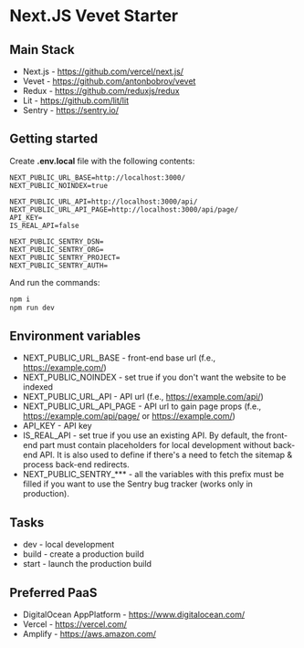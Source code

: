 # Next.JS Vevet Starter

## Main Stack
* Next.js - https://github.com/vercel/next.js/
* Vevet - https://github.com/antonbobrov/vevet
* Redux - https://github.com/reduxjs/redux
* Lit - https://github.com/lit/lit
* Sentry - https://sentry.io/

## Getting started
Create **.env.local** file with the following contents:
```
NEXT_PUBLIC_URL_BASE=http://localhost:3000/
NEXT_PUBLIC_NOINDEX=true

NEXT_PUBLIC_URL_API=http://localhost:3000/api/
NEXT_PUBLIC_URL_API_PAGE=http://localhost:3000/api/page/
API_KEY=
IS_REAL_API=false

NEXT_PUBLIC_SENTRY_DSN=
NEXT_PUBLIC_SENTRY_ORG=
NEXT_PUBLIC_SENTRY_PROJECT=
NEXT_PUBLIC_SENTRY_AUTH=
```
And run the commands:
```bash
npm i
npm run dev
```

## Environment variables
* NEXT_PUBLIC_URL_BASE - front-end base url (f.e., https://example.com/)
* NEXT_PUBLIC_NOINDEX - set true if you don't want the website to be indexed
* NEXT_PUBLIC_URL_API - API url (f.e., https://example.com/api/)
* NEXT_PUBLIC_URL_API_PAGE - API url to gain page props (f.e., https://example.com/api/page/ or https://example.com/)
* API_KEY - API key
* IS_REAL_API - set true if you use an existing API. By default, the front-end part must contain placeholders for local development without back-end API. It is also used to define if there's a need to fetch the sitemap & process back-end redirects.
* NEXT_PUBLIC_SENTRY_*** - all the variables with this prefix must be filled if you want to use the Sentry bug tracker (works only in production).


## Tasks
* dev - local development
* build - create a production build
* start - launch the production build

## Preferred PaaS
* DigitalOcean AppPlatform - https://www.digitalocean.com/
* Vercel - https://vercel.com/
* Amplify - https://aws.amazon.com/


